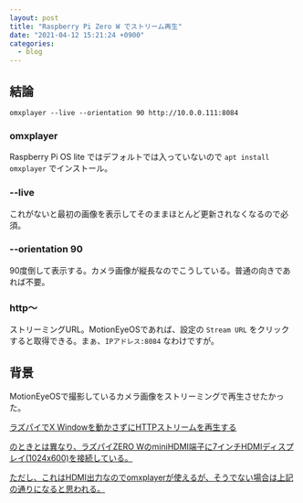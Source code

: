 ```yaml
---
layout: post
title: "Raspberry Pi Zero W でストリーム再生"
date: "2021-04-12 15:21:24 +0900"
categories: 
  - blog
---
```

## 結論

`omxplayer --live --orientation 90 http://10.0.0.111:8084`  

### omxplayer

Raspberry Pi OS lite ではデフォルトでは入っていないので `apt install omxplayer` でインストール。  

### --live

これがないと最初の画像を表示してそのままほとんど更新されなくなるので必須。  

### --orientation 90

90度倒して表示する。カメラ画像が縦長なのでこうしている。普通の向きであれば不要。  

### http〜

ストリーミングURL。MotionEyeOSであれば、設定の `Stream URL` をクリックすると取得できる。まぁ、`IPアドレス:8084` なわけですが。  

## 背景

MotionEyeOSで撮影しているカメラ画像をストリーミングで再生させたかった。  

<a href="__GHOST_URL__/razupaidex-windowwodong-kasazunihttpsutorimuwozai-sheng-suru/">ラズパイでX Windowを動かさずにHTTPストリームを再生する  

のときとは異なり、ラズパイZERO WのminiHDMI端子に7インチHDMIディスプレイ(1024x600)を接続している。  

ただし、これはHDMI出力なのでomxplayerが使えるが、そうでない場合は上記の通りになると思われる。  

